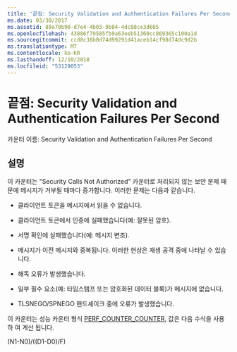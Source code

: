 ```yaml
---
title: '끝점: Security Validation and Authentication Failures Per Second'
ms.date: 03/30/2017
ms.assetid: 89a70b90-d7e4-4b03-9b84-4dc88ce3d605
ms.openlocfilehash: 43886f79585fb9a63eeb51360cc869365c100a1d
ms.sourcegitcommit: ccd8c36b0d74d99291d41aceb14cf98d74dc9d2b
ms.translationtype: MT
ms.contentlocale: ko-KR
ms.lasthandoff: 12/10/2018
ms.locfileid: "53129053"
---
```

# <a name="endpoint-security-validation-and-authentication-failures-per-second"></a>끝점: Security Validation and Authentication Failures Per Second
카운터 이름: Security Validation and Authentication Failures Per Second  
  
## <a name="description"></a>설명  
 이 카운터는 "Security Calls Not Authorized" 카운터로 처리되지 않는 보안 문제 때문에 메시지가 거부될 때마다 증가합니다. 이러한 문제는 다음과 같습니다.  
  
-   클라이언트 토큰을 메시지에서 읽을 수 없습니다.  
  
-   클라이언트 토큰에서 인증에 실패했습니다(예: 잘못된 암호).  
  
-   서명 확인에 실패했습니다(예: 메시지 변조).  
  
-   메시지가 이전 메시지와 중복됩니다. 이러한 현상은 재생 공격 중에 나타날 수 있습니다.  
  
-   해독 오류가 발생했습니다.  
  
-   일부 필수 요소(예: 타임스탬프 또는 암호화된 데이터 블록)가 메시지에 없습니다.  
  
-   TLSNEGO/SPNEGO 핸드셰이크 중에 오류가 발생했습니다.  
  
 이 카운터는 성능 카운터 형식 [PERF_COUNTER_COUNTER](https://go.microsoft.com/fwlink/?LinkID=94649), 값은 다음 수식을 사용 하 여 계산 됩니다.  
  
 (N1-N0)/((D1-D0)/F)
